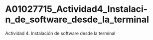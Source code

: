 # A01027715_Actividad4_Instalaci-n_de_software_desde_la_terminal
Actividad 4. Instalación de software desde la terminal

